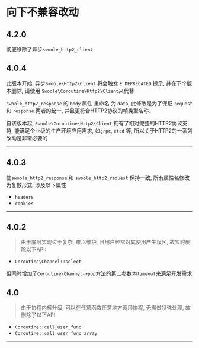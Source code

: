 # 向下不兼容改动

## 4.2.0
彻底移除了异步`swoole_http2_client`

## 4.0.4
此版本开始, 异步`Swoole\Http2\Client` 将会触发 `E_DEPRECATED` 提示, 并在下个版本删除, 请使用 `Swoole\Coroutine\Http2\Client`来代替

 `swoole_http2_response` 的 `body` 属性 重命名 为 `data`, 此修改是为了保证 `request` 和 `response` 两者的统一, 并且更符合HTTP2协议的帧类型名称.

自该版本起, `Swoole\Coroutine\Http2\Client` 拥有了相对完整的HTTP2协议支持, 能满足企业级的生产环境应用需求, 如`grpc`, `etcd` 等, 所以关于HTTP2的一系列改动是非常必要的

---

## 4.0.3
使`swoole_http2_response`  和 `swoole_http2_request` 保持一致, 所有属性名修改为复数形式, 涉及以下属性

- `headers`
- `cookies`

---

## 4.0.2
> 由于底层实现过于复杂, 难以维护, 且用户经常对其使用产生误区,  故暂时删除以下API:

- `Coroutine\Channel::select`

但同时增加了`Coroutine\Channel->pop`方法的第二参数为`timeout`来满足开发需求


## 4.0
> 由于协程内核升级, 可以在任意函数任意地方调用协程, 无需做特殊处理, 故删除了以下API

- `Coroutine::call_user_func`
- `Coroutine::call_user_func_array`

---